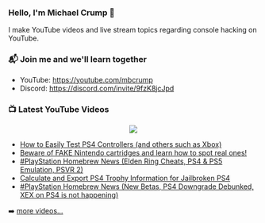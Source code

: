 ### Hello, I'm Michael Crump 👋

I make YouTube videos and live stream topics regarding console hacking on YouTube. 

### 📬 Join me and we'll learn together

- YouTube: https://youtube.com/mbcrump
- Discord: https://discord.com/invite/9fzK8jcJpd

### 📺 Latest YouTube Videos

<div align="center">

[<img src="https://img.shields.io/badge/-Subscribe-red?style=for-the-badge&logo=youtube&logoColor=white"/>](https://www.youtube.com/c/mbcrump?sub_confirmation=1)

</div>

<!-- YOUTUBE:START -->
- [How to Easily Test PS4 Controllers &lpar;and others such as Xbox&rpar;](https://www.youtube.com/watch?v=4p3KlrPQBhg)
- [Beware of FAKE Nintendo cartridges and learn how to spot real ones!](https://www.youtube.com/watch?v=fOynsiDSQm0)
- [#PlayStation Homebrew News &lpar;Elden Ring Cheats, PS4 &amp; PS5 Emulation, PSVR 2&rpar;](https://www.youtube.com/watch?v=cey3atqx26U)
- [Calculate and Export PS4 Trophy Information for Jailbroken PS4](https://www.youtube.com/watch?v=f--l-eFf8Cs)
- [#PlayStation Homebrew News &lpar;New Betas, PS4 Downgrade Debunked, XEX on PS4 is not happening&rpar;](https://www.youtube.com/watch?v=6rRUjVfQNJQ)
<!-- YOUTUBE:END -->

➡️ [more videos...](https://youtube.com/mbcrump)

